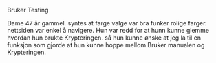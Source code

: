 Bruker Testing

Dame 47 år gammel. 
syntes at farge valge var bra funker rolige farger. nettsiden var enkel å navigere.
Hun var redd for at hunn kunne glemme hvordan hun brukte Krypteringen. 
så hun kunne ønske at jeg la til en funksjon som gjorde at hun kunne hoppe mellom Bruker manualen og Krypteringen.


